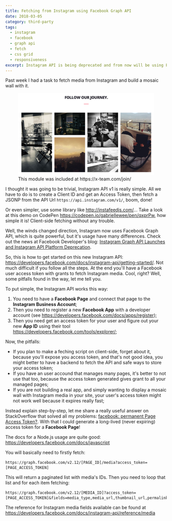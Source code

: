```yaml
---
title: Fetching from Instagram using Facebook Graph API
date: 2018-03-05
category: third-party
tags:
  - instagram
  - facebook
  - graph api
  - fetch
  - css grid
  - responsiveness
excerpt: Instagram API is being deprecated and from now will be using Facebook Graph API.
---
```


Past week I had a task to fetch media from Instagram and build a mosaic wall with it.

<figure>
  <img alt="Instagram media mosaic at https://x-team.com/join/" src="/content/posts/2018-03-05-fetching-from-instagram-using-facebook-graph-api/instagram-media-mosaic.png" />
  <figcaption>This module was included at https://x-team.com/join/</figcaption>
</figure>

I thought it was going to be trivial, Instagram API v1 is really simple. All we have to do is to create a Client ID and get an Access Token, then fetch a JSONP from the API Url `https://api.instagram.com/v1/`, boom, done!

Or even simpler, use some library like http://instafeedjs.com/... Take a look at this demo on CodePen https://codepen.io/gabriellewee/pen/qxprPw, how simple it is! Client-side fetching without any trouble.

Well, the winds changed direction, Instagram now uses Facebook Graph API, which is quite powerful, but it's usage have many differences. Check out the news at Facebook Developer's blog: [Instagram Graph API Launches and Instagram API Platform Deprecation](https://developers.facebook.com/blog/post/2018/01/30/instagram-graph-api-updates/).

So, this is how to get started on this new Instagram API: https://developers.facebook.com/docs/instagram-api/getting-started/. Not much difficult if you follow all the steps. At the end you'll have a Facebook user access token with grants to fetch Instagram media. Cool, right? Well, some pitfalls found in the way, let me tell you.

To put simple, the Instagram API works this way:

1. You need to have a **Facebook Page** and connect that page to the **Instagram Business Account**;
2. Then you need to register a new **Facebook App** with a developer account (see https://developers.facebook.com/docs/apps/register);
3. Then you need get an access token for your user and figure out your new **App ID** using their tool https://developers.facebook.com/tools/explorer/;

Now, the pitfalls:

- If you plan to make a feching script on client-side, forget about it, because you'll expose you access token, and that's not good idea, you might better to have a backend to fetch the API and safe ways to store your access token;
- If you have an user accound that manages many pages, it's better to not use that too, because the access token generated gives grant to all your managed pages;
- If you are not building a real app, and simply wanting to display a mosaic wall with Instagram media in your site, your user's access token might not work well because it expires really fast;

Instead explain step-by-step, let me share a really useful answer on StackOverflow that solved all my problems: [facebook: permanent Page Access Token?](https://stackoverflow.com/questions/17197970/facebook-permanent-page-access-token/28418469#28418469). With that I could generate a long-lived (never expiring) access token for a **Facebook Page**!

The docs for a Node.js usage are quite good: https://developers.facebook.com/docs/javascript

You will basically need to firstly fetch:

```
https://graph.facebook.com/v2.12/[PAGE_ID]/media?access_token=[PAGE_ACCESS_TOKEN]
```

This will return a paginated list with media's IDs. Then you need to loop that list and for each item fetching:

```
https://graph.facebook.com/v2.12/[MEDIA_ID]?access_token=[PAGE_ACCESS_TOKEN]&fields=media_type,media_url,thumbnail_url,permalink,caption
```

The reference for Instagram media fields available can be found at https://developers.facebook.com/docs/instagram-api/reference/media
